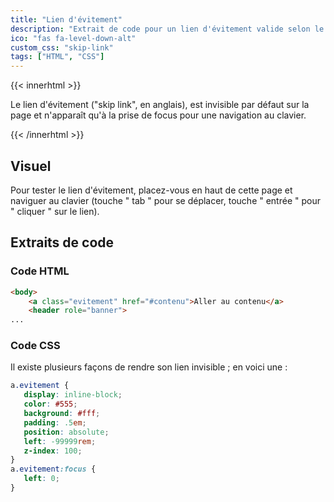 ```yaml
---
title: "Lien d'évitement"
description: "Extrait de code pour un lien d'évitement valide selon le W3C et les critères d'accessibilité numérique."
ico: "fas fa-level-down-alt"
custom_css: "skip-link"
tags: ["HTML", "CSS"]
---
```


{{< innerhtml >}}
<p>Le lien d'évitement ("<span lang="en">skip link</span>", en anglais), est invisible par défaut sur la page et n'apparaît qu'à la prise de focus pour une navigation au clavier.</p>
{{< /innerhtml >}}


## Visuel

Pour tester le lien d'évitement, placez-vous en haut de cette page et naviguer au clavier (touche " tab " pour se déplacer, touche " entrée " pour " cliquer " sur le lien).


## Extraits de code

### Code HTML


```html
<body>
    <a class="evitement" href="#contenu">Aller au contenu</a> 
    <header role="banner">
...
```

### Code CSS
Il existe plusieurs façons de rendre son lien invisible ; en voici une :

```css
a.evitement {
   display: inline-block;
   color: #555;
   background: #fff;
   padding: .5em;
   position: absolute;
   left: -99999rem;
   z-index: 100;
}
a.evitement:focus {
   left: 0;
}
```